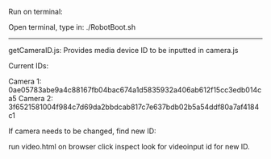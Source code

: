 Run on terminal:

Open terminal, type in: ./RobotBoot.sh

----
getCameraID.js: Provides media device ID to be inputted in camera.js

Current IDs:

Camera 1: 0ae05783abe9a4c88167fb04bac674a1d5835932a406ab612f15cc3edb014ca5
Camera 2: 3f6521581004f984c7d69da2bbdcab817c7e637bdb02b5a54ddf80a7af4184c1

If camera needs to be changed, find new ID:

run video.html on browser
click inspect
look for videoinput id for new ID.
